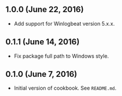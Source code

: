 ## 1.0.0 (June 22, 2016)
  - Add support for Winlogbeat version 5.x.x.

## 0.1.1 (June 14, 2016)
  - Fix package full path to Windows style.

## 0.1.0 (June 7, 2016)
  - Initial version of cookbook. See `README.md`.
